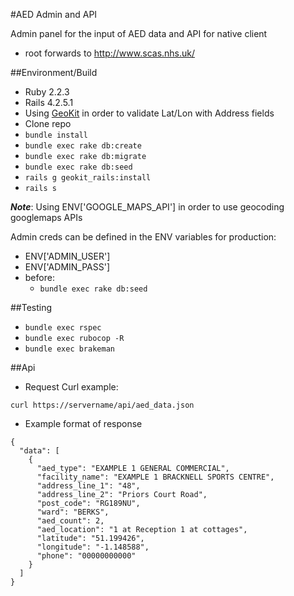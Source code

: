 #AED Admin and API

Admin panel for the input of AED data and API for native client

  - root forwards to http://www.scas.nhs.uk/

##Environment/Build

  - Ruby 2.2.3
  - Rails 4.2.5.1
  - Using [GeoKit](https://github.com/geokit/geokit) in order to validate Lat/Lon with Address fields
  - Clone repo
  - `bundle install`
  - `bundle exec rake db:create`
  - `bundle exec rake db:migrate`
  - `bundle exec rake db:seed`
  - `rails g geokit_rails:install`
  - `rails s`

***Note***: Using ENV['GOOGLE_MAPS_API'] in order to use geocoding googlemaps APIs

Admin creds can be defined in the ENV variables for production:

  - ENV['ADMIN_USER']
  - ENV['ADMIN_PASS']
  - before:
    - `bundle exec rake db:seed`

##Testing

  - `bundle exec rspec`
  - `bundle exec rubocop -R`
  - `bundle exec brakeman`

##Api

  - Request Curl example:

  `curl https://servername/api/aed_data.json`

  - Example format of response

```
{
  "data": [
    {
      "aed_type": "EXAMPLE 1 GENERAL COMMERCIAL",
      "facility_name": "EXAMPLE 1 BRACKNELL SPORTS CENTRE",
      "address_line_1": "48",
      "address_line_2": "Priors Court Road",
      "post_code": "RG189NU",
      "ward": "BERKS",
      "aed_count": 2,
      "aed_location": "1 at Reception 1 at cottages",
      "latitude": "51.199426",
      "longitude": "-1.148588",
      "phone": "00000000000"
    }
  ]
}
```
